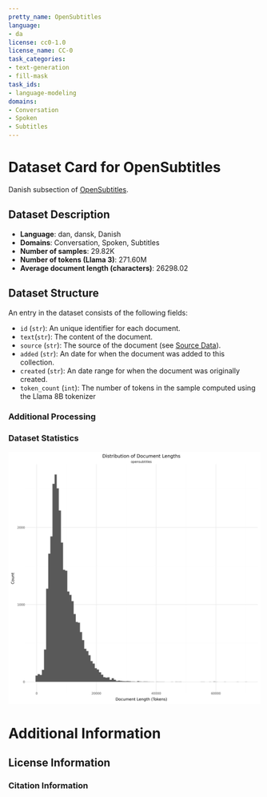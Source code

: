```yaml
---
pretty_name: OpenSubtitles
language:
- da
license: cc0-1.0
license_name: CC-0
task_categories:
- text-generation
- fill-mask
task_ids:
- language-modeling
domains:
- Conversation
- Spoken
- Subtitles
---
```


# Dataset Card for OpenSubtitles

<!-- START-SHORT DESCRIPTION -->
Danish subsection of [OpenSubtitles](https://opus.nlpl.eu/OpenSubtitles/corpus/version/OpenSubtitles).
<!-- END-SHORT DESCRIPTION -->






## Dataset Description

<!-- START-DESC-STATS -->
- **Language**: dan, dansk, Danish
- **Domains**: Conversation, Spoken, Subtitles
- **Number of samples**: 29.82K
- **Number of tokens (Llama 3)**: 271.60M
- **Average document length (characters)**: 26298.02
<!-- END-DESC-STATS -->


## Dataset Structure
An entry in the dataset consists of the following fields:

- `id` (`str`): An unique identifier for each document.
- `text`(`str`): The content of the document.
- `source` (`str`): The source of the document (see [Source Data](#source-data)).
- `added` (`str`): An date for when the document was added to this collection.
- `created` (`str`): An date range for when the document was originally created.
- `token_count` (`int`): The number of tokens in the sample computed using the Llama 8B tokenizer


### Additional Processing


### Dataset Statistics

<!-- START-DATASET PLOTS -->
<p align="center">
<img src="./images/dist_document_length.png" width="600" style="margin-right: 10px;" />
</p>
<!-- END-DATASET PLOTS -->


# Additional Information

## License Information


### Citation Information
